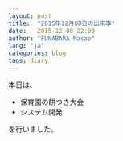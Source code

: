```yaml
---
layout: post
title:  "2015年12月08日の出来事"
date:   2015-12-08 22:00
author: "FUNABARA Masao"
lang: "ja"
categories: blog
tags: diary
---
```


本日は、

* 保育園の餅つき大会
* システム開発

を行いました。

